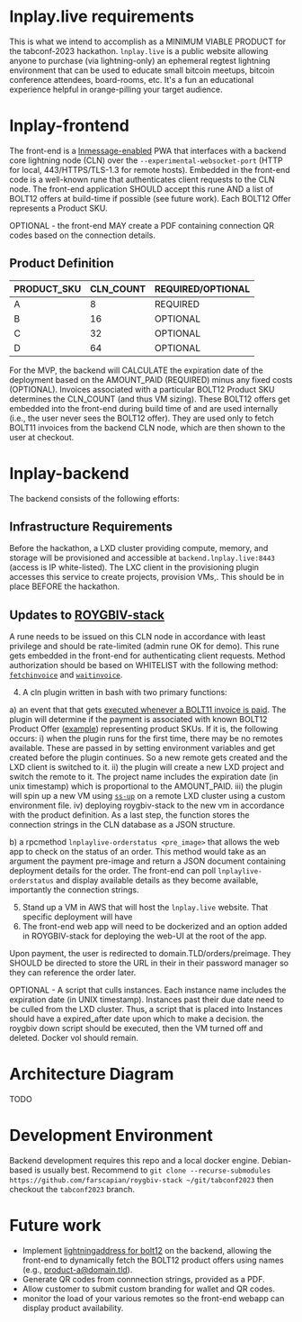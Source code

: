 # lnplay.live requirements

This is what we intend to accomplish as a MINIMUM VIABLE PRODUCT for the tabconf-2023 hackathon. `lnplay.live` is a public website allowing anyone to purchase (via lightning-only) an ephemeral regtest lightning environment that can be used to educate small bitcoin meetups, bitcoin conference attendees, board-rooms, etc. It's a fun an educational experience helpful in orange-pilling your target audience.
# lnplay-frontend

The front-end is a [lnmessage-enabled](https://github.com/aaronbarnardsound/lnmessage) PWA that interfaces with a backend core lightning node (CLN) over the `--experimental-websocket-port` (HTTP for local, 443/HTTPS/TLS-1.3 for remote hosts). Embedded in the front-end code is a well-known rune that authenticates client requests to the CLN node. The front-end application SHOULD accept this rune AND a list of BOLT12 offers at build-time if possible (see future work). Each BOLT12 Offer represents a Product SKU.

OPTIONAL - the front-end MAY create a PDF containing connection QR codes based on the connection details.
## Product Definition

|PRODUCT_SKU|CLN_COUNT|REQUIRED/OPTIONAL|
|---|---|---|
|A|8|REQUIRED|
|B|16|OPTIONAL|
|C|32|OPTIONAL|
|D|64|OPTIONAL|

For the MVP, the backend will CALCULATE the expiration date of the deployment based on the AMOUNT_PAID (REQUIRED) minus any fixed costs (OPTIONAL). Invoices associated with a particular BOLT12 Product SKU determines the CLN_COUNT (and thus VM sizing). These BOLT12 offers get embedded into the front-end during build time of and are used internally (i.e., the user never sees the BOLT12 offer). They are used only to fetch BOLT11 invoices from the backend CLN node, which are then shown to the user at checkout.
# lnplay-backend

The backend consists of the following efforts:

## Infrastructure Requirements

Before the hackathon, a LXD cluster providing compute, memory, and storage will be provisioned and accessible at `backend.lnplay.live:8443` (access is IP white-listed). The LXC client in the provisioning plugin accesses this service to create projects, provision VMs,. This should be in place BEFORE the hackathon.

## Updates to [ROYGBIV-stack](https://github.com/farscapian/roygbiv-stack)

A rune needs to be issued on this CLN node in accordance with least privilege and should be rate-limited (admin rune OK for demo). This rune gets embedded in the front-end for authenticating client requests. Method authorization should be based on WHITELIST with the following method: [`fetchinvoice`](https://docs.corelightning.org/reference/lightning-fetchinvoice) and [`waitinvoice`](https://docs.corelightning.org/reference/lightning-waitinvoice).

4. A cln plugin written in bash with two primary functions:  
  
  a) an event that that gets [executed whenever a BOLT11 invoice is paid](https://docs.corelightning.org/docs/event-notifications). The plugin will determine if the payment is associated with known BOLT12 Product Offer ([example](https://github.com/daGoodenough/bolt12-prism/blob/main/prism-plugin.py)) representing product SKUs. If it is, the following occurs:
     i) when the plugin runs for the first time, there may be no remotes available. These are passed in by setting environment variables and get created before the plugin continues. So a new remote gets created and the LXD client is switched to it.
     ii) the plugin will create a new LXD project and switch the remote to it. The project name includes the expiration date (in unix timestamp) which is proportional to the AMOUNT_PAID.
     iii) the plugin will spin up a new VM using [`ss-up`](https://www.sovereign-stack.org/ss-up/) on a remote LXD cluster using a custom environment file.
     iv) deploying roygbiv-stack to the new vm in accordance with the product definition. As a last step, the function stores the connection strings in the CLN database as a JSON structure.
  
  b) a rpcmethod `lnplaylive-orderstatus <pre_image>` that allows the web app to check on the status of an order. This method would take as an argument the payment pre-image and return a JSON document containing deployment details for the order. The front-end can poll `lnplaylive-orderstatus` and display available details as they become available, importantly the connection strings.

5. Stand up a VM in AWS that will host the `lnplay.live` website. That specific deployment will have 
5. The front-end web app will need to be dockerized and an option added in ROYGBIV-stack for deploying the web-UI at the root of the app.

Upon payment, the user is redirected to domain.TLD/orders/preimage. They SHOULD be directed to store the URL in their in their password manager so they can reference the order later. 

OPTIONAL - A script that culls instances. Each instance name includes the expiration date (in UNIX timestamp). Instances past their due date need to be culled from the LXD cluster. Thus, a script that  is placed into Instances should have a expired_after date upon which to make a decision. the roygbiv down script should be executed, then the VM turned off and deleted. Docker vol should remain.

# Architecture Diagram

TODO

# Development Environment

Backend development requires this repo and a local docker engine. Debian-based is usually best. Recommend to `git clone --recurse-submodules https://github.com/farscapian/roygbiv-stack ~/git/tabconf2023` then checkout the `tabconf2023` branch.

# Future work

* Implement [lightningaddress for bolt12](https://github.com/rustyrussell/bolt12address) on the backend, allowing the front-end to dynamically fetch the BOLT12 product offers using names (e.g., product-a@domain.tld).
* Generate QR codes from connnection strings, provided as a PDF.
* Allow customer to submit custom branding for wallet and QR codes. 
* monitor the load of your various remotes so the front-end webapp can display product availability.

